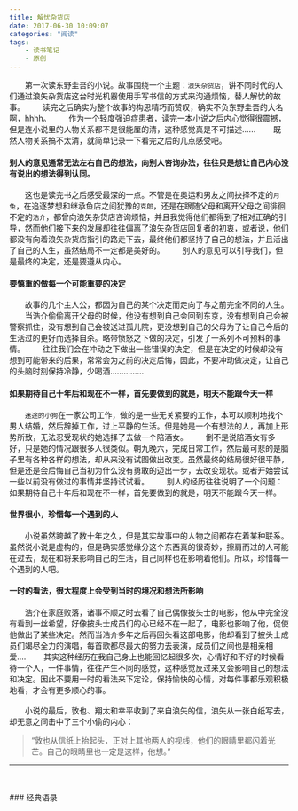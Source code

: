 ```yaml
---
title: 解忧杂货店
date: 2017-06-30 10:09:07
categories: "阅读"
tags: 
	- 读书笔记
	- 原创
---
```

&emsp;&emsp;第一次读东野圭吾的小说。故事围绕一个主题：`浪矢杂货店`，讲不同时代的人们通过浪矢杂货店这台时光机器使用手写书信的方式来沟通烦恼，替人解忧的故事。
&emsp;&emsp;读完之后确实为整个故事的构思精巧而赞叹，确实不负东野圭吾的大名啊，hhhh。
&emsp;&emsp;作为一个轻度强迫症患者，读完一本小说之后内心觉得很震撼，但是连小说里的人物关系都不是很能厘的清，这种感觉真是不可描述......
&emsp;&emsp;既然人物关系搞不太清，就简单记录一下看完之后的几点感受吧。
<br>
#### 别人的意见通常无法左右自己的想法，向别人咨询办法，往往只是想让自己内心没有说出的想法得到认同。

&emsp;&emsp;这也是读完书之后感受最深的一点。不管是在奥运和男友之间抉择不定的`月兔`，在追逐梦想和继承鱼店之间犹豫的`克郎`，还是在跟随父母和离开父母之间徘徊不定的`浩介`，都曾向浪矢杂货店咨询烦恼，并且我觉得他们都得到了相对正确的引导，然而他们接下来的发展却往往偏离了浪矢杂货店回复者的初衷，或者说，他们都没有向着浪矢杂货店指引的路走下去，最终他们都坚持了自己的想法，并且活出了自己的人生，虽然结局不一定都是美好的。
&emsp;&emsp;别人的意见可以引导我们，但是最终的决定，还是要遵从内心。
<br>
#### 要慎重的做每一个可能重要的决定

&emsp;&emsp;故事的几个主人公，都因为自己的某个决定而走向了与之前完全不同的人生。
&emsp;&emsp;当浩介偷偷离开父母的时候，他没有想到自己会回到东京，没有想到自己会被警察抓住，没有想到自己会被送进孤儿院，更没想到自己的父母为了让自己今后的生活过的更好而选择自杀。略带愤怒之下做的决定，引发了一系列不可预料的事情。
&emsp;&emsp;往往我们会在冲动之下做出一些错误的决定，但是在决定的时候却没有想到可能带来的后果，常常会为之前的决定后悔，因此，不要冲动做决定，让自己的头脑时刻保持冷静，少喝酒...............
<br>
#### 如果期待自己十年后和现在不一样，首先要做到的就是，明天不能跟今天一样

&emsp;&emsp;`迷途的小狗`在一家公司工作，做的是一些无关紧要的工作，本可以顺利地找个男人结婚，然后辞掉工作，过上平静的生活。但是她是一个有想法的人，再加上形势所致，无法忍受现状的她选择了去做一个陪酒女。
&emsp;&emsp;倒不是说陪酒女有多好，只是她的情况跟很多人很类似。朝九晚六，完成日常工作，然后最可悲的是脑子里有各种各样的想法，却从来没有试图做出改变。虽然最终的结局很好很平静，但是还是会后悔自己当初为什么没有勇敢的迈出一步，去改变现状。或者开始尝试一些以前没有做过的事情并坚持试试看。
&emsp;&emsp;别人的经历往往说明了一个问题：如果期待自己十年后和现在不一样，首先要做到的就是，明天不能跟今天一样。
<br>
#### 世界很小，珍惜每一个遇到的人

&emsp;&emsp;小说虽然跨越了数十年之久，但是其实故事中的人物之间都存在着某种联系。虽然说小说是虚构的，但是确实感觉缘分这个东西真的很奇妙，擦肩而过的人可能在过去，现在和将来影响自己的生活，自己同样也在影响着他们。所以，珍惜每一个遇到的人吧。

#### 一时的看法，很大程度上会受到当时的境况和想法所影响

&emsp;&emsp;浩介在家庭败落，诸事不顺之时去看了自己偶像披头士的电影，他从中完全没有看到一丝希望，好像披头士成员们的心已经不在一起了，电影也影响了他，促使他做出了某些决定。然而当浩介多年之后再回头看这部电影，他却看到了披头士成员们竭尽全力的演唱，每首歌都尽最大的努力去表演，成员们之间也是相亲相爱....
&emsp;&emsp;其实这种经历在我自己身上也能回忆起很多次，心情好和不好的时候看待一个人，一件事情，往往产生不同的感觉，这种感觉反过来又会影响自己的想法和决定。因此不要用一时的看法来下定论，保持愉快的心情，对每件事都乐观积极地看，才会有更多顺心的事。
<br>
<br>
&emsp;&emsp;小说的最后，敦也、翔太和幸平收到了来自浪矢的信，浪矢从一张白纸写去，却无意之间击中了三个小偷的内心：
> “敦也从信纸上抬起头，正对上其他两人的视线，他们的眼睛里都闪着光芒。自己的眼睛里也一定是这样，他想。”

---

<br>
<br>
### 经典语录
